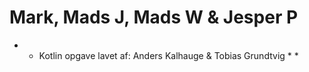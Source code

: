 # Mark, Mads J, Mads W & Jesper P

* * Kotlin opgave lavet af: Anders Kalhauge & Tobias Grundtvig * * 
